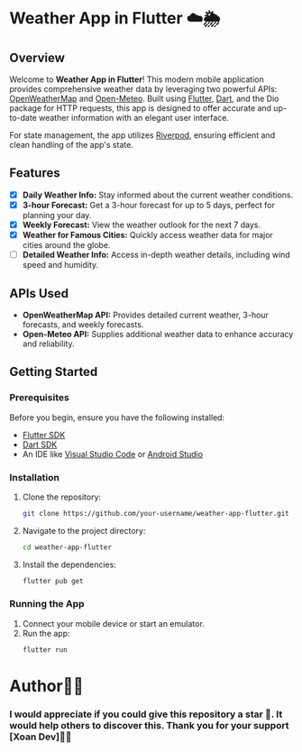 # Weather App in Flutter ☁️🌦️

## Overview

Welcome to **Weather App in Flutter**! This modern mobile application provides comprehensive weather data by leveraging two powerful APIs: [OpenWeatherMap](https://openweathermap.org) and [Open-Meteo](https://open-meteo.com). Built using [Flutter](https://flutter.dev/), [Dart](https://dart.dev/), and the Dio package for HTTP requests, this app is designed to offer accurate and up-to-date weather information with an elegant user interface.

For state management, the app utilizes [Riverpod](https://riverpod.dev/), ensuring efficient and clean handling of the app's state.

## Features

- [x] **Daily Weather Info:** Stay informed about the current weather conditions.
- [x] **3-hour Forecast:** Get a 3-hour forecast for up to 5 days, perfect for planning your day.
- [x] **Weekly Forecast:** View the weather outlook for the next 7 days.
- [x] **Weather for Famous Cities:** Quickly access weather data for major cities around the globe.
- [ ] **Detailed Weather Info:** Access in-depth weather details, including wind speed and humidity.

## APIs Used

- **OpenWeatherMap API:** Provides detailed current weather, 3-hour forecasts, and weekly forecasts.
- **Open-Meteo API:** Supplies additional weather data to enhance accuracy and reliability.

<!--## Screenshots-->

<!--[Current Weather](screenshots/current_weather.png)-->
<!--![3-hour Forecast](screenshots/3_hour_forecast.png)-->

## Getting Started

### Prerequisites

Before you begin, ensure you have the following installed:

- [Flutter SDK](https://flutter.dev/docs/get-started/install)
- [Dart SDK](https://dart.dev/get-dart)
- An IDE like [Visual Studio Code](https://code.visualstudio.com/) or [Android Studio](https://developer.android.com/studio)

### Installation

1. Clone the repository:
    ```bash
    git clone https://github.com/your-username/weather-app-flutter.git
    ```
2. Navigate to the project directory:
    ```bash
    cd weather-app-flutter
    ```
3. Install the dependencies:
    ```bash
    flutter pub get
    ```

### Running the App

1. Connect your mobile device or start an emulator.
2. Run the app:
    ```bash
    flutter run
    ```

# Author👨‍💻 
### I would appreciate if you could give this repository a star 🌟. It would help others to discover this. Thank you for your support [Xoan Dev]👨‍💻
